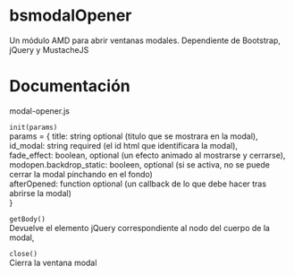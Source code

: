 bsmodalOpener
=============

Un módulo AMD para abrir ventanas modales. Dependiente de Bootstrap, jQuery y MustacheJS 


Documentación
=============

modal-opener.js   

`init(params)`   
params = {
	title: string optional (titulo que se mostrara en la modal),  
	id_modal: string required (el id html que identificara la modal),  
	fade_effect: boolean, optional (un efecto animado al mostrarse y cerrarse),  
	modopen.backdrop_static: booleen, optional (si se activa, no se puede cerrar la modal pinchando en el fondo)   
	afterOpened: function optional (un callback de lo que debe hacer tras abrirse la modal)   
}  

`getBody()`   
Devuelve el elemento jQuery correspondiente al nodo del cuerpo de la modal,   

`close()`   
Cierra la ventana modal   
